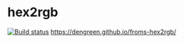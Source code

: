 # hex2rgb
[![Build status](https://ci.appveyor.com/api/projects/status/xxdy02rred90pdhe?svg=true)](https://ci.appveyor.com/project/DenGreen/froms-hex2rgb)
https://dengreen.github.io/froms-hex2rgb/
